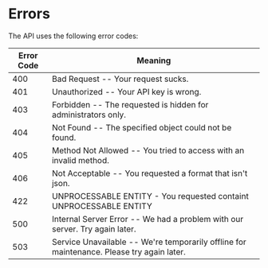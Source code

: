 # Errors

The API uses the following error codes:


Error Code | Meaning
---------- | -------
400 | Bad Request -- Your request sucks.
401 | Unauthorized -- Your API key is wrong.
403 | Forbidden -- The requested is hidden for administrators only.
404 | Not Found -- The specified object could not be found.
405 | Method Not Allowed -- You tried to access with an invalid method.
406 | Not Acceptable -- You requested a format that isn't json.
422 | UNPROCESSABLE ENTITY - You requested containt UNPROCESSABLE ENTITY
500 | Internal Server Error -- We had a problem with our server. Try again later.
503 | Service Unavailable -- We're temporarily offline for maintenance. Please try again later.
